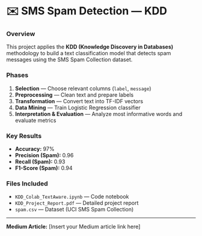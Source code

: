 # ✉️ SMS Spam Detection — KDD

### Overview
This project applies the **KDD (Knowledge Discovery in Databases)** methodology to build a text classification model that detects spam messages using the SMS Spam Collection dataset.

### Phases
1. **Selection** — Choose relevant columns (`label`, `message`)  
2. **Preprocessing** — Clean text and prepare labels  
3. **Transformation** — Convert text into TF-IDF vectors  
4. **Data Mining** — Train Logistic Regression classifier  
5. **Interpretation & Evaluation** — Analyze most informative words and evaluate metrics

### Key Results
- **Accuracy:** 97%  
- **Precision (Spam):** 0.96  
- **Recall (Spam):** 0.93  
- **F1-Score (Spam):** 0.94  

### Files Included
- `KDD_Colab_TextAware.ipynb` — Code notebook  
- `KDD_Project_Report.pdf` — Detailed project report  
- `spam.csv` — Dataset (UCI SMS Spam Collection)

---

**Medium Article:** [Insert your Medium article link here]
